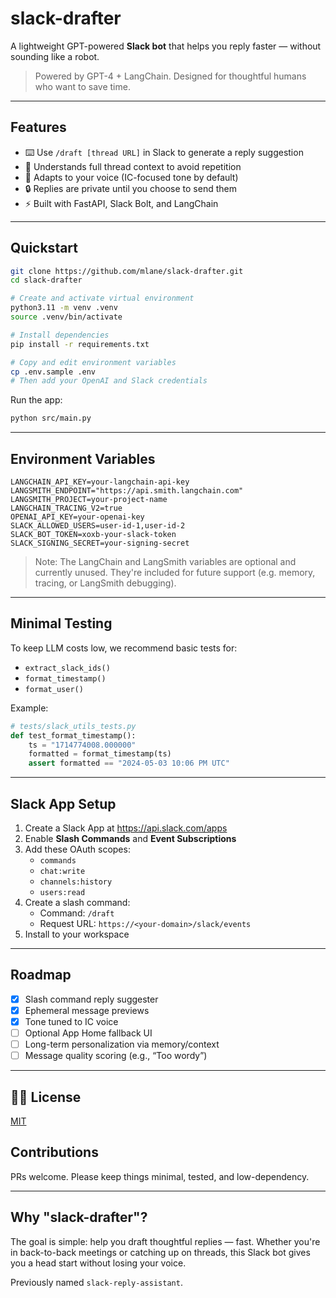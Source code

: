 # slack-drafter

A lightweight GPT-powered **Slack bot** that helps you reply faster — without sounding like a robot.

> Powered by GPT-4 + LangChain. Designed for thoughtful humans who want to save time.

---

## Features

- ⌨️ Use `/draft [thread URL]` in Slack to generate a reply suggestion
- 🧵 Understands full thread context to avoid repetition
- 🔣 Adapts to your voice (IC-focused tone by default)
- 🔒 Replies are private until you choose to send them
- ⚡ Built with FastAPI, Slack Bolt, and LangChain

---

## Quickstart

```bash
git clone https://github.com/mlane/slack-drafter.git
cd slack-drafter

# Create and activate virtual environment
python3.11 -m venv .venv
source .venv/bin/activate

# Install dependencies
pip install -r requirements.txt

# Copy and edit environment variables
cp .env.sample .env
# Then add your OpenAI and Slack credentials
```

Run the app:

```bash
python src/main.py
```

---

## Environment Variables

```env
LANGCHAIN_API_KEY=your-langchain-api-key
LANGSMITH_ENDPOINT="https://api.smith.langchain.com"
LANGSMITH_PROJECT=your-project-name
LANGCHAIN_TRACING_V2=true
OPENAI_API_KEY=your-openai-key
SLACK_ALLOWED_USERS=user-id-1,user-id-2
SLACK_BOT_TOKEN=xoxb-your-slack-token
SLACK_SIGNING_SECRET=your-signing-secret
```

> Note: The LangChain and LangSmith variables are optional and currently unused.
> They're included for future support (e.g. memory, tracing, or LangSmith debugging).

---

## Minimal Testing

To keep LLM costs low, we recommend basic tests for:

- `extract_slack_ids()`
- `format_timestamp()`
- `format_user()`

Example:

```python
# tests/slack_utils_tests.py
def test_format_timestamp():
    ts = "1714774008.000000"
    formatted = format_timestamp(ts)
    assert formatted == "2024-05-03 10:06 PM UTC"
```

---

## Slack App Setup

1. Create a Slack App at https://api.slack.com/apps
2. Enable **Slash Commands** and **Event Subscriptions**
3. Add these OAuth scopes:
   - `commands`
   - `chat:write`
   - `channels:history`
   - `users:read`
4. Create a slash command:
   - Command: `/draft`
   - Request URL: `https://<your-domain>/slack/events`
5. Install to your workspace

---

## Roadmap

- [x] Slash command reply suggester
- [x] Ephemeral message previews
- [x] Tone tuned to IC voice
- [ ] Optional App Home fallback UI
- [ ] Long-term personalization via memory/context
- [ ] Message quality scoring (e.g., “Too wordy”)

---

## 🧑‍💻 License

[MIT](./LICENSE)

## Contributions

PRs welcome. Please keep things minimal, tested, and low-dependency.

---

## Why "slack-drafter"?

The goal is simple: help you draft thoughtful replies — fast. Whether you're in back-to-back meetings or catching up on threads, this Slack bot gives you a head start without losing your voice.

Previously named `slack-reply-assistant`.
